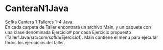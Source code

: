 # CanteraN1Java
Sofka Cantera 1 Talleres 1-4 Java.  
En cada carpeta de Taller encontrará un archivo Main, y un paquete con una clase denominada Ejercicio# por cada Ejercicio propuesto (Taller1Java/src/com/sofka/Ejercicio1). Main contiene el menú para ejecutar todos los ejericicios del taller.
